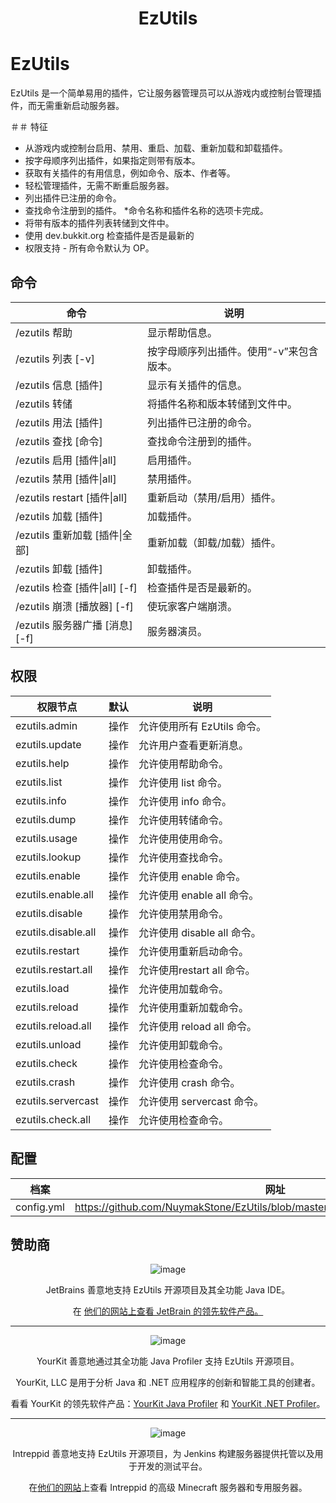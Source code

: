 <h1 align="center">EzUtils</h1>

# EzUtils

EzUtils 是一个简单易用的插件，它让服务器管理员可以从游戏内或控制台管理插件，而无需重新启动服务器。

＃＃ 特征
* 从游戏内或控制台启用、禁用、重启、加载、重新加载和卸载插件。
* 按字母顺序列出插件，如果指定则带有版本。
* 获取有关插件的有用信息，例如命令、版本、作者等。
* 轻松管理插件，无需不断重启服务器。
* 列出插件已注册的命令。
* 查找命令注册到的插件。
*命令名称和插件名称的选项卡完成。
* 将带有版本的插件列表转储到文件中。
* 使用 dev.bukkit.org 检查插件是否是最新的
* 权限支持 - 所有命令默认为 OP。

## 命令
|命令 |说明 |
| --------------- | ---------------- |
| /ezutils 帮助 |显示帮助信息。 |
| /ezutils 列表 [-v] |按字母顺序列出插件。使用“-v”来包含版本。 |
| /ezutils 信息 [插件] |显示有关插件的信息。 |
| /ezutils 转储 |将插件名称和版本转储到文件中。 |
| /ezutils 用法 [插件] |列出插件已注册的命令。 |
| /ezutils 查找 [命令] |查找命令注册到的插件。 |
| /ezutils 启用 [插件&#124;all] |启用插件。 |
| /ezutils 禁用 [插件&#124;all] |禁用插件。 |
| /ezutils restart [插件&#124;all] |重新启动（禁用/启用）插件。 |
| /ezutils 加载 [插件] |加载插件。 |
| /ezutils 重新加载 [插件&#124;全部] |重新加载（卸载/加载）插件。 |
| /ezutils 卸载 [插件] |卸载插件。 |
| /ezutils 检查 [插件&#124;all] [-f] |检查插件是否是最新的。 |
| /ezutils 崩溃 [播放器] [-f] |使玩家客户端崩溃。 |
| /ezutils 服务器广播 [消息] [-f] |服务器演员。 |

## 权限
|权限节点 |默认 |说明 |
| ------------------------- | ---------- | ---------------- |
| ezutils.admin |操作 |允许使用所有 EzUtils 命令。 |
| ezutils.update |操作 |允许用户查看更新消息。 |
| ezutils.help |操作 |允许使用帮助命令。 |
| ezutils.list |操作 |允许使用 list 命令。 |
| ezutils.info |操作 |允许使用 info 命令。 |
| ezutils.dump |操作 |允许使用转储命令。 |
| ezutils.usage |操作 |允许使用使用命令。 |
| ezutils.lookup |操作 |允许使用查找命令。 |
| ezutils.enable |操作 |允许使用 enable 命令。 |
| ezutils.enable.all |操作 |允许使用 enable all 命令。 |
| ezutils.disable |操作 |允许使用禁用命令。 |
| ezutils.disable.all |操作 |允许使用 disable all 命令。 |
| ezutils.restart |操作 |允许使用重新启动命令。 |
| ezutils.restart.all |操作 |允许使用restart all 命令。 |
| ezutils.load |操作 |允许使用加载命令。 |
| ezutils.reload |操作 |允许使用重新加载命令。 |
| ezutils.reload.all |操作 |允许使用 reload all 命令。 |
| ezutils.unload |操作 |允许使用卸载命令。 |
| ezutils.check |操作 |允许使用检查命令。 |
| ezutils.crash |操作 |允许使用 crash 命令。 |
| ezutils.servercast |操作 |允许使用 servercast 命令。 |
| ezutils.check.all |操作 |允许使用检查命令。 |

## 配置
|档案 |网址 |
| ----- | ------- |
| config.yml | https://github.com/NuymakStone/EzUtils/blob/master/src/main/resources/config.yml |

## 赞助商

<div style="text-align:center" markdown="1">

![image](https://raw.githubusercontent.com/NuymakStone/EzUtils/master/images/jetbrains_logo.png "JetBrains")

JetBrains 善意地支持 EzUtils 开源项目及其全功能 Java IDE。

在 <a href="http://www.jetbrains.com/">他们的网站上查看 JetBrain 的领先软件产品。</a>

---

![image](https://raw.githubusercontent.com/NuymakStone/EzUtils/master/images/yourkit_logo.png "YourKit")

YourKit 善意地通过其全功能 Java Profiler 支持 EzUtils 开源项目。

YourKit, LLC 是用于分析 Java 和 .NET 应用程序的创新和智能工具的创建者。

看看 YourKit 的领先软件产品：<a href="http://www.yourkit.com/java/profiler/index.jsp">YourKit Java Profiler</a> 和 <a href="http:// www.yourkit.com/.net/profiler/index.jsp">YourKit .NET Profiler</a>。

---

![image](https://raw.githubusercontent.com/NuymakStone/EzUtils/master/images/intreppid_logo.png "无畏标志")

Intreppid 善意地支持 EzUtils 开源项目，为 Jenkins 构建服务器提供托管以及用于开发的测试平台。

在<a href="https://www.intreppid.com/">他们的网站</a>上查看 Intreppid 的高级 Minecraft 服务器和专用服务器。
